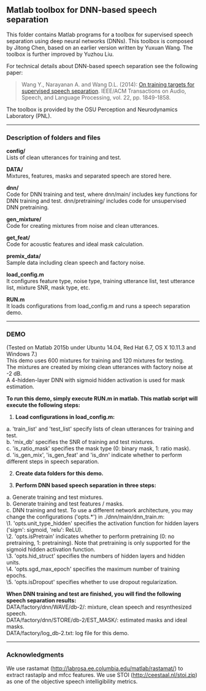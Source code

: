 ## Matlab toolbox for DNN-based speech separation
This folder contains Matlab programs for a toolbox for supervised speech separation using deep neural networks (DNNs). This toolbox is composed by Jitong Chen, based on an earlier version written by Yuxuan Wang. The toolbox is further improved by Yuzhou Liu. 

For technical details about DNN-based speech separation see the following paper:

> Wang Y., Narayanan A. and Wang D.L. (2014): [On training targets for supervised speech separation](http://www.cse.ohio-state.edu/~dwang/papers/WNW.taslp14.pdf). IEEE/ACM Transactions on Audio, Speech, and Language Processing, vol. 22, pp. 1849-1858.

The toolbox is provided by the OSU Perception and Neurodynamics Laboratory (PNL).

- - -

### Description of folders and files

**config/**  
Lists of clean utterances for training and test.

**DATA/**  
Mixtures, features, masks and separated speech are stored here.

**dnn/**  
Code for DNN training and test, where dnn/main/ includes key functions for DNN training and test. dnn/pretraining/ includes code for unsupervised DNN pretraining.

**gen_mixture/**  
Code for creating mixtures from noise and clean utterances.

**get_feat/**  
Code for acoustic features and ideal mask calculation.

**premix_data/**  
Sample data including clean speech and factory noise.

**load_config.m**  
It configures feature type, noise type, training utterance list, test utterance list, mixture SNR, mask type, etc.

**RUN.m**  
It loads configurations from load_config.m and runs a speech separation demo.

- - -

### DEMO

(Tested on Matlab 2015b under Ubuntu 14.04, Red Hat 6.7, OS X 10.11.3 and Windows 7.)  
This demo uses 600 mixtures for training and 120 mixtures for testing.  
The mixtures are created by mixing clean utterances with factory noise at -2 dB.  
A 4-hidden-layer DNN with sigmoid hidden activation is used for mask estimation.  

**To run this demo, simply execute RUN.m in matlab. This matlab script will execute the following steps:**

1. **Load configurations in load_config.m:**

  a. 'train_list' and 'test_list' specify lists of clean utterances for training and test.  
  b. 'mix_db' specifies the SNR of training and test mixtures.  
  c. 'is_ratio_mask' specifies the mask type (0: binary mask, 1: ratio mask).  
  d. 'is_gen_mix', 'is_gen_feat' and 'is_dnn' indicate whether to perform different steps in speech separation.

2. **Create data folders for this demo.**

3. **Perform DNN based speech separation in three steps:**

  a. Generate training and test mixtures.  
  b. Generate training and test features / masks.  
  c. DNN training and test. To use a different network architecture, you may change the configurations ('opts.*') in ./dnn/main/dnn_train.m:  
    \1. 'opts.unit_type_hidden' specifies the activation function for hidden layers ('sigm': sigmoid, 'relu': ReLU).  
    \2. 'opts.isPretrain' indicates whether to perform pretraining (0: no pretraining, 1: pretraining). Note that pretraining is only supported for the sigmoid hidden activation function.  
    \3. 'opts.hid_struct' specifies the numbers of hidden layers and hidden units.  
    \4. 'opts.sgd_max_epoch' specifies the maximum number of training epochs.  
    \5. 'opts.isDropout' specifies whether to use dropout regularization.

**When DNN training and test are finished, you will find the following speech separation results:**  
DATA/factory/dnn/WAVE/db-2/: mixture, clean speech and resynthesized speech.  
DATA/factory/dnn/STORE/db-2/EST_MASK/: estimated masks and ideal masks.  
DATA/factory/log_db-2.txt: log file for this demo.  

- - -

### Acknowledgments

We use rastamat (http://labrosa.ee.columbia.edu/matlab/rastamat/) to extract rastaplp and mfcc features. We use STOI (http://ceestaal.nl/stoi.zip) as one of the objective speech intelligibility metrics.

